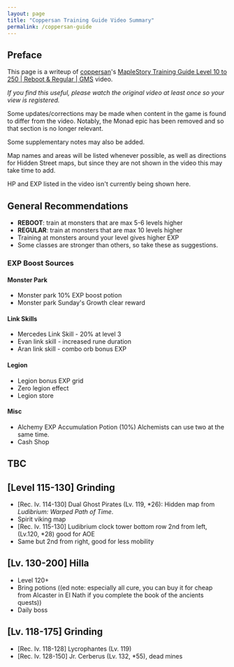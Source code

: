 ```yaml
---
layout: page
title: "Coppersan Training Guide Video Summary"
permalink: /coppersan-guide
---
```


## Preface

This page is a writeup of [coppersan]'s [MapleStory Training Guide Level 10 to 250 \| Reboot & Regular \| GMS][vid] video.

*If you find this useful, please watch the original video at least once so your view is registered.*

Some updates/corrections may be made when content in the game is found to differ from the video. Notably, the Monad epic has been removed and so that section is no longer relevant.

Some supplementary notes may also be added.

Map names and areas will be listed whenever possible, as well as directions for Hidden Street maps, but since they are not shown in the video this may take time to add.

HP and EXP listed in the video isn't currently being shown here.

[vid]: https://www.youtube.com/watch?v=y3lbMizO0Ns
[coppersan]: https://www.youtube.com/@coppersan

## General Recommendations
- **REBOOT**: train at monsters that are max 5-6 levels higher
- **REGULAR**: train at monsters that are max 10 levels higher
- Training at monsters around your level gives higher EXP
- Some classes are stronger than others, so take these as suggestions.

### EXP Boost Sources
#### Monster Park
- Monster park 10% EXP boost potion
- Monster park Sunday's Growth clear reward

#### Link Skills
- Mercedes Link Skill - 20% at level 3
- Evan link skill - increased rune duration
- Aran link skill - combo orb bonus EXP

#### Legion
- Legion bonus EXP grid
- Zero legion effect
- Legion store

#### Misc
- Alchemy EXP Accumulation Potion (10%)
  Alchemists can use two at the same time.
- Cash Shop

## TBC

## **\[Level 115-130\]** Grinding
- \[Rec. lv. 114-130\] Dual Ghost Pirates (Lv. 119, \*26): Hidden map from *Ludibrium: Warped Path of Time*.
- Spirit viking map
- \[Rec. lv. 115-130\] Ludibrium clock tower bottom row 2nd from left, (Lv.120, \*28) good for AOE
- Same but 2nd from right, good for less mobility

## \[Lv. 130-200\] Hilla
- Level 120+
- Bring potions ((ed note: especially all cure, you can buy it for cheap from Alcaster in El Nath if you complete the book of the ancients quests))
- Daily boss

## \[Lv. 118-175\] Grinding
- \[Rec. lv. 118-128\] Lycrophantes (Lv. 119)
- \[Rec. lv. 128-150\] Jr. Cerberus (Lv. 132, \*55), dead mines

